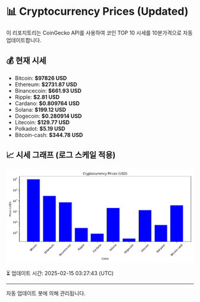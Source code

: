 
# 📊 Cryptocurrency Prices (Updated)

이 리포지토리는 CoinGecko API를 사용하여 코인 TOP 10 시세를 10분가격으로 자동 업데이트합니다.

## 💰 현재 시세
- Bitcoin: **$97826 USD**
- Ethereum: **$2731.87 USD**
- Binancecoin: **$661.93 USD**
- Ripple: **$2.81 USD**
- Cardano: **$0.809764 USD**
- Solana: **$199.12 USD**
- Dogecoin: **$0.280914 USD**
- Litecoin: **$129.77 USD**
- Polkadot: **$5.19 USD**
- Bitcoin-cash: **$344.78 USD**

## 📈 시세 그래프 (로그 스케일 적용)
![Crypto Prices](crypto_prices.png)

⏳ 업데이트 시간: 2025-02-15 03:27:43 (UTC)

---
자동 업데이트 봇에 의해 관리됩니다.
